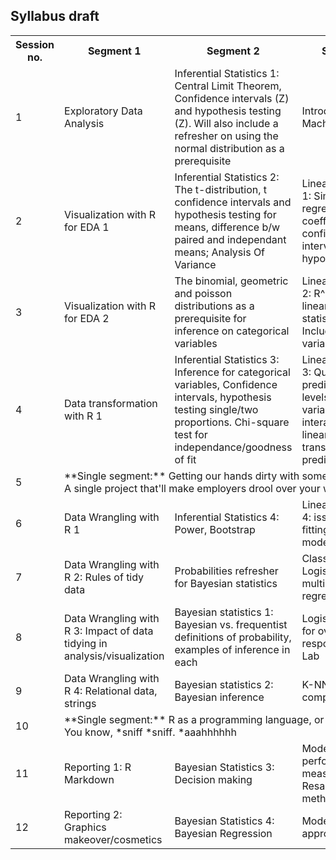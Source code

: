 ## Syllabus draft

<table>
  <tr>
    <th> Session no. </th> <th> Segment 1 </th> <th> Segment 2 </th> <th> Segment 3 </th>
  </tr>
  <tr>
    <td> 1 </td> <td> Exploratory Data Analysis </td> <td> Inferential Statistics 1: Central Limit Theorem, Confidence intervals (Z) and hypothesis testing (Z). Will also include a refresher on using the normal distribution as a prerequisite </td> <td> Introduction to Machine Learning </td>
  </tr>
  <tr>
    <td> 2 </td> <td> Visualization with R for EDA 1 </td> <td> Inferential Statistics 2: The t-distribution, t confidence intervals and hypothesis testing for means, difference b/w paired and independant means; Analysis Of Variance </td> <td> Linear Regression 1: Simple linear regression, coefficients, confidence intervals, hypothesis testing </td>
  </tr>
  <tr>
    <td> 3 </td> <td> Visualization with R for EDA 2 </td> <td> The binomial, geometric and poisson distributions as a prerequisite for inference on categorical variables </td> <td> Linear Regression 2: R^2, Multiple linear regression, F statistic. Including/excluding variables </td>
  </tr>
  <tr>
    <td> 4 </td> <td> Data transformation with R 1 </td> <td> Inferential Statistics 3: Inference for categorical variables, Confidence intervals, hypothesis testing single/two proportions. Chi-square test for independance/goodness of fit </td> <td> Linear Regression 3: Qualitative predictors 2/more levels, dummy variables, interaction, non-linear transformations of predictors </td>
  </tr>
  <tr>
    <td> 5 </td> <td colspan=3> **Single segment:** Getting our hands dirty with some messy data. A single project that'll make employers drool over your work </td>
  </tr>
  <tr>
    <td> 6 </td> <td> Data Wrangling with R 1 </td> <td> Inferential Statistics 4: Power, Bootstrap </td> <td> Linear Regression 4: issues faced in fitting the linear model. Lab </td>
  </tr>
  <tr>
    <td> 7 </td> <td> Data Wrangling with R 2: Rules of tidy data </td> <td> Probabilities refresher for Bayesian statistics </td> <td> Classification 1: Logistic regression, multiple logistic regression </td>
  </tr>
  <tr>
    <td> 8 </td> <td> Data Wrangling with R 3: Impact of data tidying in analysis/visualization </td> <td> Bayesian statistics 1: Bayesian vs. frequentist definitions of probability, examples of inference in each </td> <td> Logistic regression for over 2 response classes. Lab </td>
  </tr>
  <tr>
    <td> 9 </td> <td> Data Wrangling with R 4: Relational data, strings </td> <td> Bayesian statistics 2: Bayesian inference </td> <td> K-NN. Lab, comparison. </td>
  </tr>
  <tr>
    <td> 10 </td> <td colspan=3> **Single segment:** R as a programming language, or CODE-CAINE. You know, *sniff *sniff. *aaahhhhhh </td>
  </tr>
  <tr>
    <td> 11 </td> <td> Reporting 1: R Markdown </td> <td> Bayesian Statistics 3: Decision making </td> <td> Model performance measure. Resampling methods </td>
  </tr>
  <tr>
    <td> 12 </td> <td> Reporting 2: Graphics makeover/cosmetics </td> <td> Bayesian Statistics 4: Bayesian Regression </td> <td> Model selection approaches </td>
  </tr>
    
